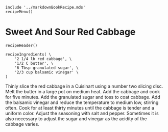 ~~~ markdown-script
include '../markdownBookRecipe.mds'
recipeMenu()
~~~

# Sweet And Sour Red Cabbage

~~~ markdown-script
recipeHeader()
~~~

~~~ markdown-script
recipeIngredients( \
    '2 1/4 lb red cabbage', \
    '1/2 C butter', \
    '6 Tbsp granulated sugar', \
    '2/3 cup balsamic vinegar' \
)
~~~

Thinly slice the red cabbage in a Cuisinart using a number two slicing disc. Melt the butter in a
large pot on medium heat. Add the cabbage and cook for five minutes. Add the granulated sugar and
toss to coat cabbage. Add the balsamic vinegar and reduce the temperature to medium low, stirring
often. Cook for at least thirty minutes until the cabbage is tender and a uniform color. Adjust the
seasoning with salt and pepper. Sometimes it is also necessary to adjust the sugar and vinegar as
the acidity of the cabbage varies.
